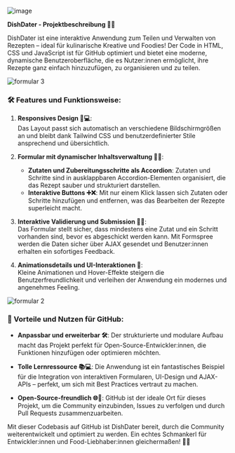 
![image](https://github.com/user-attachments/assets/8f119107-f099-4ee9-b231-65340f9f3a69)




**DishDater - Projektbeschreibung 🍲📜**

DishDater ist eine interaktive Anwendung zum Teilen und Verwalten von Rezepten – ideal für kulinarische Kreative und Foodies! Der Code in HTML, CSS und JavaScript ist für GitHub optimiert und bietet eine moderne, dynamische Benutzeroberfläche, die es Nutzer:innen ermöglicht, ihre Rezepte ganz einfach hinzuzufügen, zu organisieren und zu teilen.

![formular 3](https://github.com/user-attachments/assets/c8538bd8-1125-4688-86b6-b262dd0c78e8)

### 🛠️ Features und Funktionsweise:

1. **Responsives Design 📱💻**:  
   Das Layout passt sich automatisch an verschiedene Bildschirmgrößen an und bleibt dank Tailwind CSS und benutzerdefinierter Stile ansprechend und übersichtlich.

2. **Formular mit dynamischer Inhaltsverwaltung 📝✨**:  
   - **Zutaten und Zubereitungsschritte als Accordion**: Zutaten und Schritte sind in ausklappbaren Accordion-Elementen organisiert, die das Rezept sauber und strukturiert darstellen.
   - **Interaktive Buttons ➕❌**: Mit nur einem Klick lassen sich Zutaten oder Schritte hinzufügen und entfernen, was das Bearbeiten der Rezepte superleicht macht.

3. **Interaktive Validierung und Submission 🔄📩**:  
   Das Formular stellt sicher, dass mindestens eine Zutat und ein Schritt vorhanden sind, bevor es abgeschickt werden kann. Mit Formspree werden die Daten sicher über AJAX gesendet und Benutzer:innen erhalten ein sofortiges Feedback.

4. **Animationsdetails und UI-Interaktionen 💫**:  
   Kleine Animationen und Hover-Effekte steigern die Benutzerfreundlichkeit und verleihen der Anwendung ein modernes und angenehmes Feeling.
   
![formular 2](https://github.com/user-attachments/assets/ecb941de-3466-4abb-971f-678eb22489a5)

### 🚀 Vorteile und Nutzen für GitHub:

- **Anpassbar und erweiterbar 🛠️**: Der strukturierte und modulare Aufbau macht das Projekt perfekt für Open-Source-Entwickler:innen, die Funktionen hinzufügen oder optimieren möchten.

- **Tolle Lernressource 📚💻**: Die Anwendung ist ein fantastisches Beispiel für die Integration von interaktiven Formularen, UI-Design und AJAX-APIs – perfekt, um sich mit Best Practices vertraut zu machen.

- **Open-Source-freundlich 🌐🤝**: GitHub ist der ideale Ort für dieses Projekt, um die Community einzubinden, Issues zu verfolgen und durch Pull Requests zusammenzuarbeiten.

Mit dieser Codebasis auf GitHub ist DishDater bereit, durch die Community weiterentwickelt und optimiert zu werden. Ein echtes Schmankerl für Entwickler:innen und Food-Liebhaber:innen gleichermaßen! 🍲🌟



